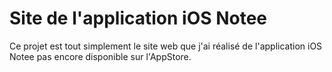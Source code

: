 # Site de l'application iOS Notee


Ce projet est tout simplement le site web que j'ai réalisé de l'application iOS Notee pas encore 
disponible sur l'AppStore.
